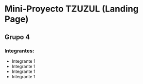 # Mini-Proyecto TZUZUL (Landing Page)

## Grupo 4

### Integrantes:

- Integrante 1
- Integrante 1
- Integrante 1
- Integrante 1
